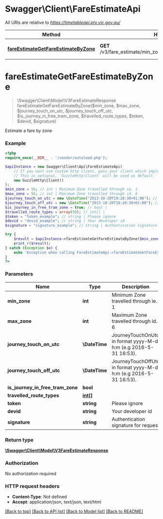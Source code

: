 # Swagger\Client\FareEstimateApi

All URIs are relative to *https://timetableapi.ptv.vic.gov.au/*

Method | HTTP request | Description
------------- | ------------- | -------------
[**fareEstimateGetFareEstimateByZone**](FareEstimateApi.md#fareestimategetfareestimatebyzone) | **GET** /v3/fare_estimate/min_zone/{minZone}/max_zone/{maxZone} | Estimate a fare by zone

# **fareEstimateGetFareEstimateByZone**
> \Swagger\Client\Model\V3FareEstimateResponse fareEstimateGetFareEstimateByZone($min_zone, $max_zone, $journey_touch_on_utc, $journey_touch_off_utc, $is_journey_in_free_tram_zone, $travelled_route_types, $token, $devid, $signature)

Estimate a fare by zone

### Example
```php
<?php
require_once(__DIR__ . '/vendor/autoload.php');

$apiInstance = new Swagger\Client\Api\FareEstimateApi(
    // If you want use custom http client, pass your client which implements `GuzzleHttp\ClientInterface`.
    // This is optional, `GuzzleHttp\Client` will be used as default.
    new GuzzleHttp\Client()
);
$min_zone = 56; // int | Minimum Zone travelled through ie. 1
$max_zone = 56; // int | Maximum Zone travelled through id. 6
$journey_touch_on_utc = new \DateTime("2013-10-20T19:20:30+01:00"); // \DateTime | JourneyTouchOnUtc in format yyyy-M-d h:m (e.g 2016-5-31 16:53).
$journey_touch_off_utc = new \DateTime("2013-10-20T19:20:30+01:00"); // \DateTime | JourneyTouchOffUtc in format yyyy-M-d h:m (e.g 2016-5-31 16:53).
$is_journey_in_free_tram_zone = true; // bool | 
$travelled_route_types = array(56); // int[] | 
$token = "token_example"; // string | Please ignore
$devid = "devid_example"; // string | Your developer id
$signature = "signature_example"; // string | Authentication signature for request

try {
    $result = $apiInstance->fareEstimateGetFareEstimateByZone($min_zone, $max_zone, $journey_touch_on_utc, $journey_touch_off_utc, $is_journey_in_free_tram_zone, $travelled_route_types, $token, $devid, $signature);
    print_r($result);
} catch (Exception $e) {
    echo 'Exception when calling FareEstimateApi->fareEstimateGetFareEstimateByZone: ', $e->getMessage(), PHP_EOL;
}
?>
```

### Parameters

Name | Type | Description  | Notes
------------- | ------------- | ------------- | -------------
 **min_zone** | **int**| Minimum Zone travelled through ie. 1 |
 **max_zone** | **int**| Maximum Zone travelled through id. 6 |
 **journey_touch_on_utc** | **\DateTime**| JourneyTouchOnUtc in format yyyy-M-d h:m (e.g 2016-5-31 16:53). | [optional]
 **journey_touch_off_utc** | **\DateTime**| JourneyTouchOffUtc in format yyyy-M-d h:m (e.g 2016-5-31 16:53). | [optional]
 **is_journey_in_free_tram_zone** | **bool**|  | [optional]
 **travelled_route_types** | [**int[]**](../Model/int.md)|  | [optional]
 **token** | **string**| Please ignore | [optional]
 **devid** | **string**| Your developer id | [optional]
 **signature** | **string**| Authentication signature for request | [optional]

### Return type

[**\Swagger\Client\Model\V3FareEstimateResponse**](../Model/V3FareEstimateResponse.md)

### Authorization

No authorization required

### HTTP request headers

 - **Content-Type**: Not defined
 - **Accept**: application/json, text/json, text/html

[[Back to top]](#) [[Back to API list]](../../README.md#documentation-for-api-endpoints) [[Back to Model list]](../../README.md#documentation-for-models) [[Back to README]](../../README.md)

